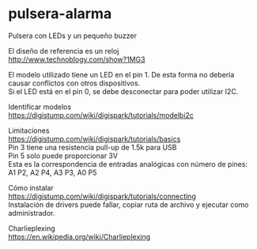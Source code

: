 # pulsera-alarma
Pulsera con LEDs y un pequeño buzzer

El diseño de referencia es un reloj  
http://www.technoblogy.com/show?1MG3  

El modelo utilizado tiene un LED en el pin 1. De esta forma no debería causar conflictos con otros dispositivos.  
Si el LED está en el pin 0, se debe desconectar para poder utilizar I2C.

Identificar modelos  
https://digistump.com/wiki/digispark/tutorials/modelbi2c  

Limitaciones  
https://digistump.com/wiki/digispark/tutorials/basics  
Pin 3 tiene una resistencia pull-up de 1.5k para USB  
Pin 5 solo puede proporcionar 3V  
Esta es la correspondencia de entradas analógicas con número de pines:  
A1 P2, A2 P4, A3 P3, A0 P5  

Cómo instalar  
https://digistump.com/wiki/digispark/tutorials/connecting  
Instalación de drivers puede fallar, copiar ruta de archivo y ejecutar como administrador.  

Charlieplexing  
https://en.wikipedia.org/wiki/Charlieplexing
